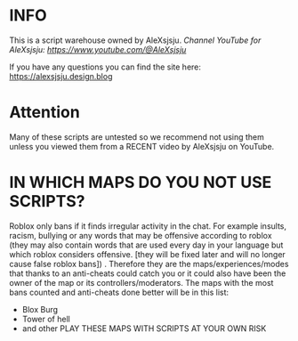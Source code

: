 # INFO
This is a script warehouse owned by AleXsjsju. _Channel YouTube for AleXsjsju: https://www.youtube.com/@AleXsjsju_

If you have any questions you can find the site here: https://alexsjsju.design.blog

# Attention
Many of these scripts are untested so we recommend not using them unless you viewed them from a RECENT video by AleXsjsju on YouTube.

# IN WHICH MAPS DO YOU NOT USE SCRIPTS?
Roblox only bans if it finds irregular activity in the chat. For example insults, racism, bullying or any words that may be offensive according to roblox (they may also contain words that are used every day in your language but which roblox considers offensive. [they will be fixed later and will no longer cause false roblox bans]) . Therefore they are the maps/experiences/modes that thanks to an anti-cheats could catch you or it could also have been the owner of the map or its controllers/moderators. The maps with the most bans counted and anti-cheats done better will be in this list:
- Blox Burg
- Tower of hell
- and other
PLAY THESE MAPS WITH SCRIPTS AT YOUR OWN RISK

